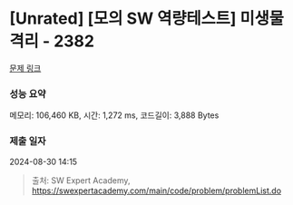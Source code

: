 # [Unrated] [모의 SW 역량테스트] 미생물 격리 - 2382 

[문제 링크](https://swexpertacademy.com/main/code/problem/problemDetail.do?contestProbId=AV597vbqAH0DFAVl) 

### 성능 요약

메모리: 106,460 KB, 시간: 1,272 ms, 코드길이: 3,888 Bytes

### 제출 일자

2024-08-30 14:15



> 출처: SW Expert Academy, https://swexpertacademy.com/main/code/problem/problemList.do